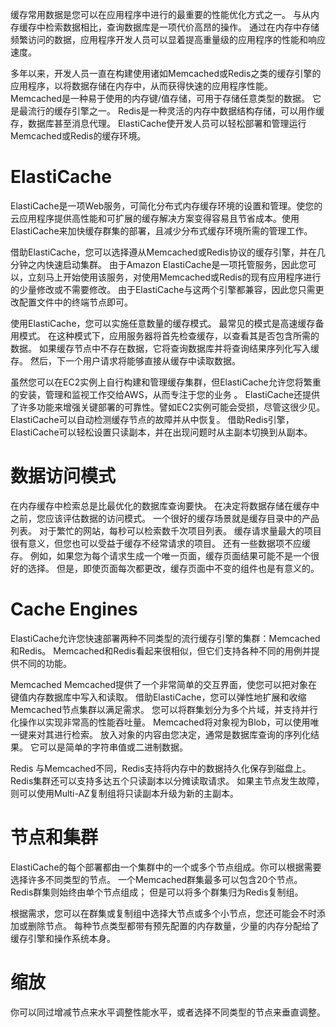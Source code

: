 缓存常用数据是您可以在应用程序中进行的最重要的性能优化方式之一。 与从内存缓存中检索数据相比，查询数据库是一项代价高昂的操作。 通过在内存中存储频繁访问的数据，应用程序开发人员可以显着提高重量级的应用程序的性能和响应速度。 

多年以来，开发人员一直在构建使用诸如Memcached或Redis之类的缓存引擎的应用程序，以将数据存储在内存中，从而获得快速的应用程序性能。 Memcached是一种易于使用的内存键/值存储，可用于存储任意类型的数据。 它是最流行的缓存引擎之一。 Redis是一种灵活的内存中数据结构存储，可以用作缓存，数据库甚至消息代理。 ElastiCache使开发人员可以轻松部署和管理运行Memcached或Redis的缓存环境。



# ElastiCache

ElastiCache是一项Web服务，可简化分布式内存缓存环境的设置和管理。使您的云应用程序提供高性能和可扩展的缓存解决方案变得容易且节省成本。使用ElastiCache来加快缓存群集的部署，且减少分布式缓存环境所需的管理工作。

借助ElastiCache，您可以选择遵从Memcached或Redis协议的缓存引擎，并在几分钟之内快速启动集群。 由于Amazon ElastiCache是一项托管服务，因此您可以，立刻马上开始使用该服务，对使用Memcached或Redis的现有应用程序进行的少量修改或不需要修改。 由于ElastiCache与这两个引擎都兼容，因此您只需更改配置文件中的终端节点即可。

使用ElastiCache，您可以实施任意数量的缓存模式。 最常见的模式是高速缓存备用模式。 在这种模式下，应用服务器将首先检查缓存，以查看其是否包含所需的数据。 如果缓存节点中不存在数据，它将查询数据库并将查询结果序列化写入缓存。 然后，下一个用户请求将能够直接从缓存中读取数据。

虽然您可以在EC2实例上自行构建和管理缓存集群，但ElastiCache允许您将繁重的安装，管理和监视工作交给AWS，从而专注于您的业务 。 ElastiCache还提供了许多功能来增强关键部署的可靠性。譬如EC2实例可能会受损，尽管这很少见。 ElastiCache可以自动检测缓存节点的故障并从中恢复。 借助Redis引擎，ElastiCache可以轻松设置只读副本，并在出现问题时从主副本切换到从副本。

# 数据访问模式

在内存缓存中检索总是比最优化的数据库查询要快。 在决定将数据存储在缓存中之前，您应该评估数据的访问模式。 一个很好的缓存场景就是缓存目录中的产品列表。 对于繁忙的网站，每秒可以检索数千次项目列表。 缓存请求量最大的项目很有意义，但您也可以受益于缓存不经常请求的项目。 还有一些数据项不应缓存。 例如，如果您为每个请求生成一个唯一页面，缓存页面结果可能不是一个很好的选择。 但是，即使页面每次都更改，缓存页面中不变的组件也是有意义的。



# Cache Engines

ElastiCache允许您快速部署两种不同类型的流行缓存引擎的集群：Memcached和Redis。 Memcached和Redis看起来很相似，但它们支持各种不同的用例并提供不同的功能。

Memcached Memcached提供了一个非常简单的交互界面，使您可以把对象在键值内存数据库中写入和读取。 借助ElastiCache，您可以弹性地扩展和收缩Memcached节点集群以满足需求。 您可以将群集划分为多个片域，并支持并行化操作以实现非常高的性能吞吐量。 Memcached将对象视为Blob，可以使用唯一键来对其进行检索。 放入对象的内容由您决定，通常是数据库查询的序列化结果。 它可以是简单的字符串值或二进制数据。

Redis 与Memcached不同，Redis支持将内存中的数据持久化保存到磁盘上。 Redis集群还可以支持多达五个只读副本以分摊读取请求。 如果主节点发生故障，则可以使用Multi-AZ复制组将只读副本升级为新的主副本。



# 节点和集群

ElastiCache的每个部署都由一个集群中的一个或多个节点组成。你可以根据需要选择许多不同类型的节点。 一个Memcached群集最多可以包含20个节点。 Redis群集则始终由单个节点组成； 但是可以将多个群集归为Redis复制组。

根据需求，您可以在群集或复制组中选择大节点或多个小节点，您还可能会不时添加或删除节点。 每种节点类型都带有预先配置的内存数量，少量的内存分配给了缓存引擎和操作系统本身。



# 缩放

你可以同过增减节点来水平调整性能水平，或者选择不同类型的节点来垂直调整。







